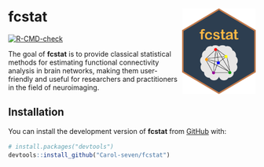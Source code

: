 
# fcstat <img src="man/figure/logo.png" align="right" alt="" width="150"/>

<!-- badges: start -->
[![R-CMD-check](https://github.com/Carol-seven/fcstat/actions/workflows/R-CMD-check.yaml/badge.svg)](https://github.com/Carol-seven/fcstat/actions/workflows/R-CMD-check.yaml)
<!-- badges: end -->

The goal of **fcstat** is to provide classical statistical methods for estimating
functional connectivity analysis in brain networks, making them user-friendly
and useful for researchers and practitioners in the field of neuroimaging.

## Installation

You can install the development version of **fcstat** from
[GitHub](https://github.com/) with:

``` r
# install.packages("devtools")
devtools::install_github("Carol-seven/fcstat")
```
